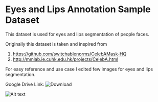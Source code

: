 # Eyes and Lips Annotation Sample Dataset

This dataset is used for eyes and lips segmentation of people faces. 

Originally this dataset is taken and inspired from 

1. https://github.com/switchablenorms/CelebAMask-HQ 
2. http://mmlab.ie.cuhk.edu.hk/projects/CelebA.html

For easy reference and use case I edited few images for eyes and lips segmentation.

Google Drive Link: ![Download](https://drive.google.com/drive/folders/11tE3v12n13yGx_IOJbr10ifETZsMJNUH?usp=sharing)

![Alt text](https://drive.google.com/file/d/1KsSG8-Up4CcsCquV4zT4aP2M8Xd9PSld/view?usp=sharing)
